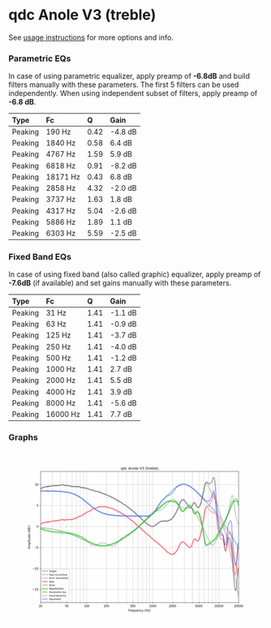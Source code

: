 # qdc Anole V3 (treble)
See [usage instructions](https://github.com/jaakkopasanen/AutoEq#usage) for more options and info.

### Parametric EQs
In case of using parametric equalizer, apply preamp of **-6.8dB** and build filters manually
with these parameters. The first 5 filters can be used independently.
When using independent subset of filters, apply preamp of **-6.8 dB**.

| Type    | Fc       |    Q | Gain    |
|:--------|:---------|:-----|:--------|
| Peaking | 190 Hz   | 0.42 | -4.8 dB |
| Peaking | 1840 Hz  | 0.58 | 6.4 dB  |
| Peaking | 4767 Hz  | 1.59 | 5.9 dB  |
| Peaking | 6818 Hz  | 0.91 | -8.2 dB |
| Peaking | 18171 Hz | 0.43 | 6.8 dB  |
| Peaking | 2858 Hz  | 4.32 | -2.0 dB |
| Peaking | 3737 Hz  | 1.63 | 1.8 dB  |
| Peaking | 4317 Hz  | 5.04 | -2.6 dB |
| Peaking | 5886 Hz  | 1.89 | 1.1 dB  |
| Peaking | 6303 Hz  | 5.59 | -2.5 dB |

### Fixed Band EQs
In case of using fixed band (also called graphic) equalizer, apply preamp of **-7.6dB**
(if available) and set gains manually with these parameters.

| Type    | Fc       |    Q | Gain    |
|:--------|:---------|:-----|:--------|
| Peaking | 31 Hz    | 1.41 | -1.1 dB |
| Peaking | 63 Hz    | 1.41 | -0.9 dB |
| Peaking | 125 Hz   | 1.41 | -3.7 dB |
| Peaking | 250 Hz   | 1.41 | -4.0 dB |
| Peaking | 500 Hz   | 1.41 | -1.2 dB |
| Peaking | 1000 Hz  | 1.41 | 2.7 dB  |
| Peaking | 2000 Hz  | 1.41 | 5.5 dB  |
| Peaking | 4000 Hz  | 1.41 | 3.9 dB  |
| Peaking | 8000 Hz  | 1.41 | -5.6 dB |
| Peaking | 16000 Hz | 1.41 | 7.7 dB  |

### Graphs
![](./qdc%20Anole%20V3%20(treble).png)